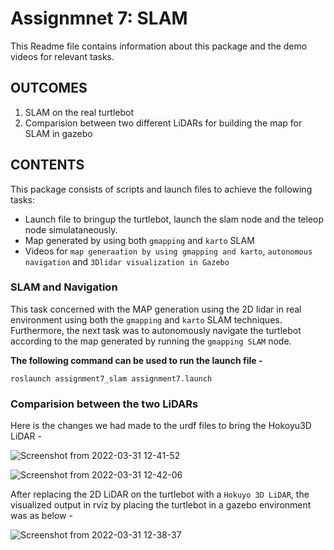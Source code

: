 <h1>Assignmnet 7: SLAM</h1>

This Readme file contains information about this package and the demo videos for relevant tasks.

<h2>OUTCOMES</h2>

1.  SLAM on the real turtlebot
2.  Comparision between two different LiDARs for building the map for SLAM in gazebo

<h2>CONTENTS</h2>

This package consists of scripts and launch files to achieve the following tasks:

- Launch file to bringup the turtlebot, launch the slam node and the teleop node
simulataneously.
- Map generated by using both `gmapping` and `karto` SLAM 
- Videos for `map generaation by using gmapping and karto`, `autonomous navigation` and `3Dlidar visualization in Gazebo`

<h3>SLAM and Navigation</h3>

This task concerned with the MAP generation using the 2D lidar in real environment using both the `gmapping` and `karto` SLAM techniques. Furthermore, the next task was to autonomously navigate the turtlebot according to the map generated by running the `gmapping SLAM` node.

<b>The following command can be used to run the launch file - </b>

`roslaunch assignment7_slam assignment7.launch`

<h3>Comparision between the two LiDARs</h3>

Here is the changes we had made to the urdf files to bring the Hokoyu3D LiDAR - 

![Screenshot from 2022-03-31 12-41-52](https://user-images.githubusercontent.com/83747696/161107069-8e35b231-2d2d-4193-a871-165eb9d70a87.png)

![Screenshot from 2022-03-31 12-42-06](https://user-images.githubusercontent.com/83747696/161107111-51c8db1d-1d20-4567-9a36-76ac0ab4ef24.png)

After replacing the 2D LiDAR on the turtlebot with a `Hokuyo 3D LiDAR`, the visualized output in rviz by placing the turtlebot in a gazebo environment was as below -

![Screenshot from 2022-03-31 12-38-37](https://user-images.githubusercontent.com/83747696/161106357-4638c044-df66-49ba-ad22-0f3a37303e6e.png)
